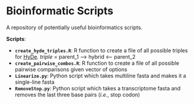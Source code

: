 # Bioinformatic Scripts
A repository of potentially useful bioinformatics scripts.

**Scripts**:

- **`create_hyde_triples.R`**: R function to create a file of all possible triples for [HyDe](https://github.com/pblischak/HyDe). *triple* = parent_1 --> hybrid <-- parent_2
- **`create_pairwise_combos.R`**: R function to create a file of all possible pairwise comparisons given vector of options
- **`Linearize.py`**: Python script which takes multiline fasta and makes it a single-line fasta
- **`RemoveStop.py`**: Python script which takes a transcriptome fasta and removes the last three base pairs (*i.e.*, stop codon)
